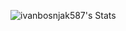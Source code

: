 ![ivanbosnjak587's Stats](https://github-readme-stats.vercel.app/api?username=ivanbosnjak587&theme=vue-dark&show_icons=true&hide_border=false&count_private=true)
